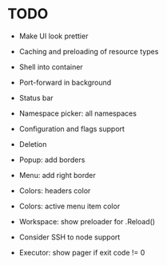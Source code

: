 # TODO

* Make UI look prettier
* Caching and preloading of resource types
* Shell into container
* Port-forward in background
* Status bar

* Namespace picker: all namespaces
* Configuration and flags support
* Deletion
* Popup: add borders
* Menu: add right border
* Colors: headers color
* Colors: active menu item color
* Workspace: show preloader for .Reload()
* Consider SSH to node support
* Executor: show pager if exit code != 0
